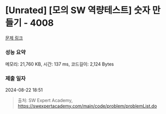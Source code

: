 # [Unrated] [모의 SW 역량테스트] 숫자 만들기 - 4008 

[문제 링크](https://swexpertacademy.com/main/code/problem/problemDetail.do?contestProbId=AWIeRZV6kBUDFAVH) 

### 성능 요약

메모리: 21,760 KB, 시간: 137 ms, 코드길이: 2,124 Bytes

### 제출 일자

2024-08-22 18:51



> 출처: SW Expert Academy, https://swexpertacademy.com/main/code/problem/problemList.do